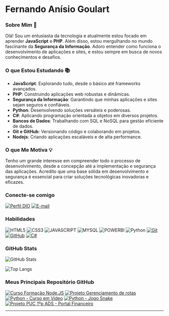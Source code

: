# Fernando Anísio Goulart

### Sobre Mim 👋

Olá! Sou um entusiasta da tecnologia e atualmente estou focado em aprender **JavaScript** e **PHP**. Além disso, estou mergulhando no mundo fascinante da **Segurança da Informação**. Adoro entender como funciona o desenvolvimento de aplicações e sites, e estou sempre em busca de novos conhecimentos e desafios.

### O que Estou Estudando 📚

- **JavaScript**: Explorando tudo, desde o básico até frameworks avançados.
- **PHP**: Construindo aplicações web robustas e dinâmicas.
- **Segurança da Informação**: Garantindo que minhas aplicações e sites sejam seguros e confiáveis.
- **Python**: Desenvolvendo soluções versáteis e poderosas.
- **C#**: Aplicando programação orientada a objetos em diversos projetos.
- **Bancos de Dados**: Trabalhando com SQL e NoSQL para gestão eficiente de dados.
- **Git e GitHub**: Versionando código e colaborando em projetos.
- **Nodejs**: Criando aplicações escaláveis e de alta performance.

### O que Me Motiva 💡

Tenho um grande interesse em compreender todo o processo de desenvolvimento, desde a concepção até a implementação e segurança das aplicações. Acredito que uma base sólida em desenvolvimento e segurança é essencial para criar soluções tecnológicas inovadoras e eficazes.


### Conecte-se comigo
[![Perfil DIO](https://img.shields.io/badge/-Meu%20Perfil%20na%20DIO-30A3DC?style=for-the-badge)](https://web.dio.me/users/viapythoncolab/)
[![E-mail](https://img.shields.io/badge/-Email-000?style=for-the-badge&logo=microsoft-outlook&logoColor=E94D5F)](mailto:fernandoanisiomail@gmail.com)


### Habilidades

![HTML5](https://img.shields.io/badge/HTML-000?style=for-the-badge&logo=html5&logoColor=30A3DC)
![CSS3](https://img.shields.io/badge/CSS3-000?style=for-the-badge&logo=css3&logoColor=E94D5F)
![JAVASCRIPT](https://img.shields.io/badge/Javascript-000?style=for-the-badge&logo=Javascript&logoColor=FFFF00)
![MYSQL](https://img.shields.io/badge/MYSQL-000?style=for-the-badge&logo=Mysql&logoColor=30A3DC)
![POWERBI](https://img.shields.io/badge/POWERBI-000?style=for-the-badge&logo=PowerBI&logoColor=EEAD2D)
![Python](https://img.shields.io/badge/Python-000?style=for-the-badge&logo=Python&logoColor=FFFF00)
[![Git](https://img.shields.io/badge/Git-000?style=for-the-badge&logo=git&logoColor=E94D5F)](https://git-scm.com/doc) 
[![GitHub](https://img.shields.io/badge/GitHub-000?style=for-the-badge&logo=github&logoColor=30A3DC)](https://docs.github.com/)
[![C#](https://img.shields.io/badge/CSharp-000?style=for-the-badge&logo=CSharp&logoColor=30A3DC)](https://docs.github.com/)


### GitHub Stats

![GitHub Stats](https://github-readme-stats.vercel.app/api?username=fernandodelin&theme=transparent&bg_color=000&border_color=30A3DC&show_icons=true&icon_color=30A3DC&title_color=B6D7A8&text_color=FFF)

![Top Langs](https://github-readme-stats-git-masterrstaa-rickstaa.vercel.app/api/top-langs/?username=fernandodelin&layout=compact&bg_color=000&border_color=30A3DC&title_color=B6D7A8&text_color=FFF)

### Meus Principais Repositório GitHub
[![Curso Formação Node.JS](https://github-readme-stats.vercel.app/api/pin/?username=fernandodelin&repo=cv&bg_color=000&border_color=30A3DC&show_icons=true&icon_color=30A3DC&title_color=B6D7A8&text_color=FFF)]([https://github.com/fernandodelin/cv](https://github.com/fernandodelin/formacao-nodejs))
[![Projeto Gerenciamento de rotas](https://github-readme-stats.vercel.app/api/pin/?username=fernandodelin&repo=Colab_gerenciamento_de_rotas&bg_color=000&border_color=30A3DC&show_icons=true&icon_color=30A3DC&title_color=B6D7A8&text_color=FFF)](https://github.com/fernandodelin/Colab_gerenciamento_de_rotas)
[![Python - Curso em Video](https://github-readme-stats.vercel.app/api/pin/?username=fernandodelin&repo=vs_projects_python&bg_color=000&border_color=30A3DC&show_icons=true&icon_color=30A3DC&title_color=B6D7A8&text_color=FFF)](https://github.com/fernandodelin/vs_projects_python)
[![Python - Jogo Snake](https://github-readme-stats.vercel.app/api/pin/?username=fernandodelin&repo=py_snake&bg_color=000&border_color=30A3DC&show_icons=true&icon_color=30A3DC&title_color=B6D7A8&text_color=FFF)](https://github.com/fernandodelin/py_snake)
[![Projeto PUC 1ºp ADS - Portal Financeiro](https://github-readme-stats.vercel.app/api/pin/?username=fernandodelin&repo=pmv-ads-2023-1-e1-proj-web-t06-portal-financeiro&bg_color=000&border_color=30A3DC&show_icons=true&icon_color=30A3DC&title_color=B6D7A8&text_color=FFF)]([https://github.com/fernandodelin/pmv-ads-2023-1-e1-proj-web-t06-portal-financeiro])

---
